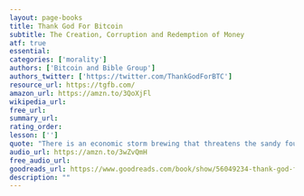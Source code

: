 ```yaml
---
layout: page-books
title: Thank God For Bitcoin
subtitle: The Creation, Corruption and Redemption of Money
atf: true
essential: 
categories: ['morality']
authors: ['Bitcoin and Bible Group']
authors_twitter: ['https://twitter.com/ThankGodForBTC']
resource_url: https://tgfb.com/
amazon_url: https://amzn.to/3QoXjFl
wikipedia_url: 
free_url: 
summary_url: 
rating_order: 
lesson: ['']
quote: "There is an economic storm brewing that threatens the sandy foundations of our monetary system."
audio_url: https://amzn.to/3wZvQmH
free_audio_url: 
goodreads_url: https://www.goodreads.com/book/show/56049234-thank-god-for-bitcoin
description: ""
---
```

